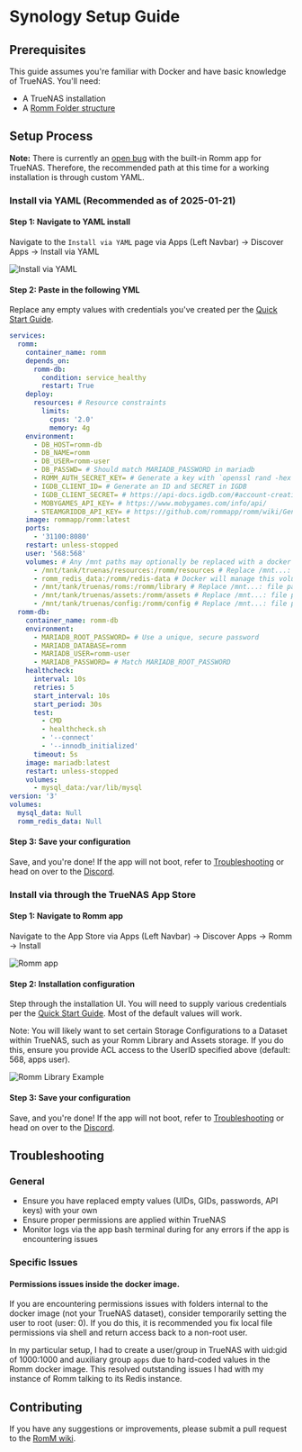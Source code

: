 # Synology Setup Guide

## Prerequisites
This guide assumes you're familiar with Docker and have basic knowledge of TrueNAS. You'll need:
- A TrueNAS installation
- A [Romm Folder structure](https://github.com/rommapp/romm/blob/release/README.md)

## Setup Process

**Note:** There is currently an [open bug](https://github.com/truenas/apps/issues/1405) with the built-in Romm app for TrueNAS. Therefore, the recommended path at this time for a working installation is through custom YAML.

### Install via YAML (Recommended as of 2025-01-21)

#### Step 1: Navigate to YAML install
Navigate to the `Install via YAML` page via Apps (Left Navbar) -> Discover Apps -> Install via YAML

![Install via YAML](resources/truenas/install-via-yaml.png)

#### Step 2: Paste in the following YML

Replace any empty values with credentials you've created per the [Quick Start Guide](quick-start-guide).

```yaml
services:
  romm:
    container_name: romm
    depends_on:
      romm-db:
        condition: service_healthy
        restart: True
    deploy:
      resources: # Resource constraints
        limits:
          cpus: '2.0'
          memory: 4g
    environment:
      - DB_HOST=romm-db
      - DB_NAME=romm
      - DB_USER=romm-user
      - DB_PASSWD= # Should match MARIADB_PASSWORD in mariadb
      - ROMM_AUTH_SECRET_KEY= # Generate a key with `openssl rand -hex 32`
      - IGDB_CLIENT_ID= # Generate an ID and SECRET in IGDB
      - IGDB_CLIENT_SECRET= # https://api-docs.igdb.com/#account-creation
      - MOBYGAMES_API_KEY= # https://www.mobygames.com/info/api/
      - STEAMGRIDDB_API_KEY= # https://github.com/rommapp/romm/wiki/Generate-API-Keys#steamgriddb
    image: rommapp/romm:latest
    ports:
      - '31100:8080'
    restart: unless-stopped
    user: '568:568'
    volumes: # Any /mnt paths may optionally be replaced with a docker volume
      - /mnt/tank/truenas/resources:/romm/resources # Replace /mnt...: file path with your own data structure
      - romm_redis_data:/romm/redis-data # Docker will manage this volume
      - /mnt/tank/truenas/roms:/romm/library # Replace /mnt...: file path with your own data structure
      - /mnt/tank/truenas/assets:/romm/assets # Replace /mnt...: file path with your own data structure
      - /mnt/tank/truenas/config:/romm/config # Replace /mnt...: file path with your own data structure
  romm-db:
    container_name: romm-db
    environment:
      - MARIADB_ROOT_PASSWORD= # Use a unique, secure password
      - MARIADB_DATABASE=romm
      - MARIADB_USER=romm-user
      - MARIADB_PASSWORD= # Match MARIADB_ROOT_PASSWORD
    healthcheck:
      interval: 10s
      retries: 5
      start_interval: 10s
      start_period: 30s
      test:
        - CMD
        - healthcheck.sh
        - '--connect'
        - '--innodb_initialized'
      timeout: 5s
    image: mariadb:latest
    restart: unless-stopped
    volumes:
      - mysql_data:/var/lib/mysql
version: '3'
volumes:
  mysql_data: Null
  romm_redis_data: Null

```

#### Step 3: Save your configuration

Save, and you're done! If the app will not boot, refer to [Troubleshooting](#troubleshooting) or head on over to the [Discord](https://discord.gg/P5HtHnhUDH).

### Install via through the TrueNAS App Store

#### Step 1: Navigate to Romm app
Navigate to the App Store via Apps (Left Navbar) -> Discover Apps -> Romm -> Install

![Romm app](resources/truenas/appstore.png)

#### Step 2: Installation configuration
Step through the installation UI. You will need to supply various credentials per the [Quick Start Guide](quick-start-guide). Most of the default values will work.

Note: You will likely want to set certain Storage Configurations to a Dataset within TrueNAS, such as your Romm Library and Assets storage. If you do this, ensure you provide ACL access to the UserID specified above (default: 568, apps user).

![Romm Library Example](resources/truenas/app-config.png)

#### Step 3: Save your configuration

Save, and you're done! If the app will not boot, refer to [Troubleshooting](#troubleshooting) or head on over to the [Discord](https://discord.gg/P5HtHnhUDH).

## Troubleshooting

### General
- Ensure you have replaced empty values (UIDs, GIDs, passwords, API keys) with your own
- Ensure proper permissions are applied within TrueNAS
- Monitor logs via the app bash terminal during for any errors if the app is encountering issues

### Specific Issues

#### Permissions issues inside the docker image.

If you are encountering permissions issues with folders internal to the docker image (not your TrueNAS dataset), consider temporarily setting the user to root (user: 0). If you do this, it is recommended you fix local file permissions via shell and return access back to a non-root user.

In my particular setup, I had to create a user/group in TrueNAS with uid:gid of 1000:1000 and auxiliary group `apps` due to hard-coded values in the Romm docker image. This resolved outstanding issues I had with my instance of Romm talking to its Redis instance.

## Contributing

If you have any suggestions or improvements, please submit a pull request to the [RomM wiki](https://github.com/rommapp/wiki).
